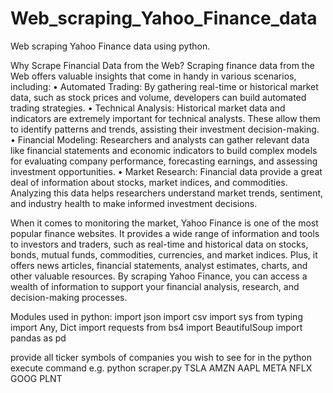 # Web_scraping_Yahoo_Finance_data
Web scraping Yahoo Finance data using python.

Why Scrape Financial Data from the Web?
Scraping finance data from the Web offers valuable insights that come in handy in various scenarios, including:
• Automated Trading: By gathering real-time or historical market data, such as stock prices and volume, 
developers can build automated trading strategies.
• Technical Analysis: Historical market data and indicators are extremely important for technical 
analysts. These allow them to identify patterns and trends, assisting their investment decision-making.
• Financial Modeling: Researchers and analysts can gather relevant data like financial statements and 
economic indicators to build complex models for evaluating company performance, forecasting 
earnings, and assessing investment opportunities.
• Market Research: Financial data provide a great deal of information about stocks, market indices, and 
commodities. Analyzing this data helps researchers understand market trends, sentiment, and industry 
health to make informed investment decisions.


When it comes to monitoring the market, Yahoo Finance is one of the most popular finance websites. It 
provides a wide range of information and tools to investors and traders, such as real-time and historical data 
on stocks, bonds, mutual funds, commodities, currencies, and market indices. Plus, it offers news articles, 
financial statements, analyst estimates, charts, and other valuable resources.
By scraping Yahoo Finance, you can access a wealth of information to support your financial analysis, research, 
and decision-making processes.


Modules used in python:
import json
import csv
import sys
from typing import Any, Dict
import requests
from bs4 import BeautifulSoup
import pandas as pd

provide all ticker symbols of companies you wish to see for in the python execute command e.g. python scraper.py TSLA AMZN AAPL META NFLX GOOG PLNT

